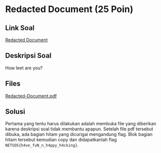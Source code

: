 # Redacted Document (25 Poin)

## Link Soal

[Redacted Document](http://152.118.201.254:8000/challenges#Redacted%20Document)

## Deskripsi Soal

How leet are you?

## Files

[Redacted-Document.pdf](https://github.com/gagahpangeran/Netsos-Fortnight-2018/tree/master/misc/redacted-document/files/Redacted-Document.pdf)

## Solusi

Pertama yang tentu harus dilakukan adalah membuka file yang diberikan karena deskripsi soal tidak membantu apapun. Setelah file pdf tersebut dibuka, ada bagian hitam yang dicurigai mengandung flag. Blok bagian hitam tersebut kemudian copy dan didapatkanlah flag `NETSOS{h4ve_fuN_n_h4ppy_h4cking}`.
